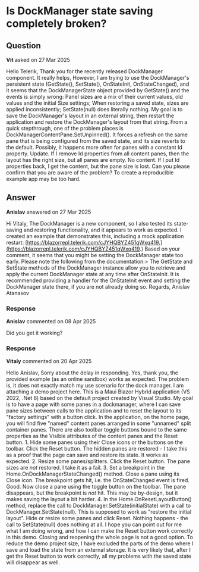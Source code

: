 # Is DockManager state saving completely broken?

## Question

**Vit** asked on 27 Mar 2025

Hello Telerik, Thank you for the recently released DockManager component. It really helps, However, I am trying to use the DockManager's persistent state (GetState(), SetState(), OnStateInit, OnStateChanged), and it seems that the DockManagerState object provided by GetState() and the events is simply wrong: Panel sizes are a mix of their current values, old values and the initial Size settings; When restoring a saved state, sizes are applied inconsistently; SetState(null) does literally nothing. My goal is to save the DockManager's layout in an external string, then restart the application and restore the DockManager's layout from that string. From a quick stepthrough, one of the problem places is DockManagerContentPane.SetUnpinned(). It forces a refresh on the same pane that is being configured from the saved state, and its size reverts to the default. Possibly, it happens more often for panes with a constant Id property. Update. If I remove Id properties from all content panes, then the layout has the right size, but all panes are empty. No content. If I put Id properties back, I get the content, but the pane size is lost. Can you please confirm that you are aware of the problem? To create a reproducible example app may be too hard.

## Answer

**Anislav** answered on 27 Mar 2025

Hi Vitaly, The DockManager is a new component, so I also tested its state-saving and restoring functionality, and it appears to work as expected. I created an example that demonstrates this, including a mock application restart: [https://blazorrepl.telerik.com/cJYHQBYZ451qWxq419.](https://blazorrepl.telerik.com/cJYHQBYZ451qWxq419.) Based on your comment, it seems that you might be setting the DockManager state too early. Please note the following from the documentation:> The GetState and SetState methods of the DockManager instance allow you to retrieve and apply the current DockManager state at any time after OnStateInit. It is recommended providing a handler for the OnStateInit event and setting the DockManager state there, if you are not already doing so. Regards, Anislav Atanasov

### Response

**Anislav** commented on 08 Apr 2025

Did you get it working?

### Response

**Vitaly** commented on 20 Apr 2025

Hello Anislav, Sorry about the delay in responding. Yes, thank you, the provided example (as an online sandbox) works as expected. The problem is, it does not exactly match my use scenario for the dock manager. I am attaching a demo project here. This is a Maui Blazor Hybrid application (VS 2022, .Net 8) based on the default project created by Visual Studio. My goal is to have a page with some panes in a dockmanager, where I can save pane sizes between calls to the application and to reset the layout to its "factory settings" with a button click. In the application, on the home page, you will find five "named" content panes arranged in some "unnamed" split container panes. There are also toolbar toggle buttons bound to the same properties as the Visible attributes of the content panes and the Reset button. 1. Hide some panes using their Close icons or the buttons on the toolbar. Click the Reset button. The hidden panes are restored - I take this as a proof that the page can save and restore its state. It works as expected. 2. Resize some panes/splitters. Click the Reset button. The pane sizes are _not_ restored. I take it as a fail. 3. Set a breakpoint in the Home.OnDockManagerStateChanged() method. Close a pane using its Close icon. The breakpoint gets hit, i.e. the OnStateChanged event is fired. Good. Now close a pane using the toggle button on the toolbar. The pane disappears, but the breakpoint is _not_ hit. This may be by-design, but it makes saving the layout a bit harder. 4. In the Home.OnResetLayoutButton() method, replace the call to DockManager.SetState(initialState) with a call to DockManager.SetState(null). This is supposed to work as "restore the initial layout". Hide or resize some panes and click Reset. Nothing happens - the call to SetState(null) does nothing at all. I hope you can point out for me what I am doing wrong, and how I can make the Reset button work correctly in this demo. Closing and reopening the whole page is not a good option. To reduce the demo project size, I have excluded the parts of the demo where I save and load the state from an external storage. It is very likely that, after I get the Reset button to work correctly, all my problems with the saved state will disappear as well.
